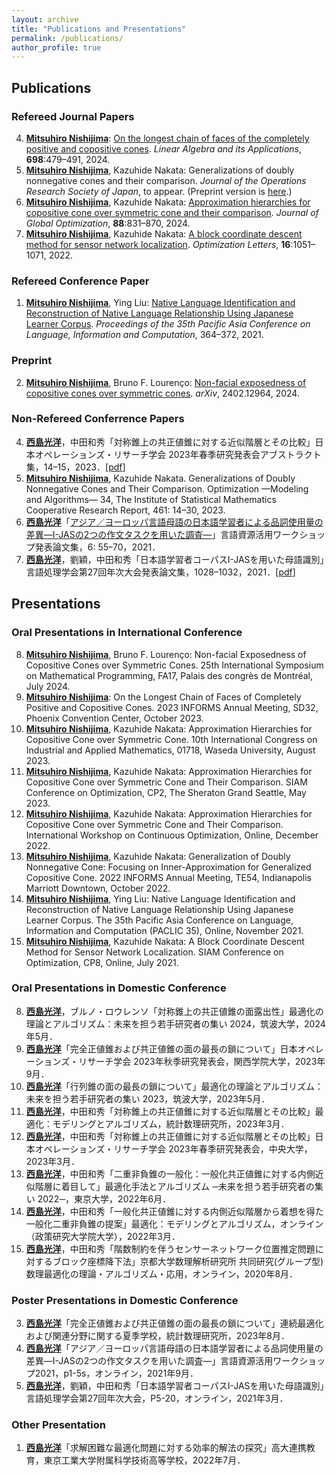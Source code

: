 ```yaml
---
layout: archive
title: "Publications and Presentations"
permalink: /publications/
author_profile: true
---
```

## Publications
### Refereed Journal Papers
4. <b><u>Mitsuhiro Nishijima</u></b>: <a href="https://doi.org/10.1016/j.laa.2024.06.012" target="_blank" rel="noopener noreferrer">On the longest chain of faces of the completely positive and copositive cones</a>. <i>Linear Algebra and its Applications</i>, <b>698</b>:479&ndash;491, 2024.
3. <b><u>Mitsuhiro Nishijima</u></b>, Kazuhide Nakata: Generalizations of doubly nonnegative cones and their comparison. <i>Journal of the Operations Research Society of Japan</i>, to appear. (Preprint version is <a href="https://doi.org/10.48550/arXiv.2204.12119" target="_blank" rel="noopener noreferrer">here</a>.)
2. <b><u>Mitsuhiro Nishijima</u></b>, Kazuhide Nakata: <a href="https://doi.org/10.1007/s10898-023-01319-3" target="_blank" rel="noopener noreferrer">Approximation hierarchies for copositive cone over symmetric cone and their comparison</a>. <i>Journal of Global Optimization</i>, <b>88</b>:831&ndash;870, 2024.
1. <b><u>Mitsuhiro Nishijima</u></b>, Kazuhide Nakata: <a href="https://doi.org/10.1007/s11590-021-01762-9" target="_blank" rel="noopener noreferrer">A block coordinate descent method for sensor network localization</a>. <i>Optimization Letters</i>, <b>16</b>:1051&ndash;1071, 2022.

### Refereed Conference Paper
1. <b><u>Mitsuhiro Nishijima</u></b>, Ying Liu: <a href="https://aclanthology.org/2021.paclic-1.39/" target="_blank" rel="noopener noreferrer">Native Language Identification and Reconstruction of Native Language Relationship Using Japanese Learner Corpus</a>. <i>Proceedings of the 35th Pacific Asia Conference on Language, Information and Computation</i>, 364&ndash;372, 2021.

### Preprint
2. <b><u>Mitsuhiro Nishijima</u></b>, Bruno F. Lourenço: <a href="https://doi.org/10.48550/arXiv.2402.12964" target="_blank" rel="noopener noreferrer">Non-facial exposedness of copositive cones over symmetric cones</a>. <i>arXiv</i>, 2402.12964, 2024.

### Non-Refereed Conferrence Papers
4. <b><u>西島光洋</u></b>，中田和秀「対称錐上の共正値錐に対する近似階層とその比較」日本オペレーションズ・リサーチ学会 2023年春季研究発表会アブストラクト集，14–15，2023．[<a href="https://orsj.org/wp-content/nc-abstract/nc2023s/2023s-1-A-6.pdf" target="_blank" rel="noopener noreferrer">pdf</a>]
3. <b><u>Mitsuhiro Nishijima</u></b>, Kazuhide Nakata. Generalizations of Doubly Nonnegative Cones and Their Comparison. Optimization &mdash;Modeling and Algorithms&mdash; 34, The Institute of Statistical Mathematics Cooperative Research Report, 461: 14&ndash;30, 2023.
2. <b><u>西島光洋</u></b>「<a href="http://doi.org/10.15084/00003480" target="_blank" rel="noopener noreferrer">アジア／ヨーロッパ言語母語の日本語学習者による品詞使用量の差異―I-JASの2つの作文タスクを用いた調査―</a>」言語資源活用ワークショップ発表論文集，6: 55&ndash;70，2021．
1. <b><u>西島光洋</u></b>，劉穎，中田和秀「日本語学習者コーパスI-JASを用いた母語識別」言語処理学会第27回年次大会発表論文集，1028–1032，2021．[<a href="https://www.anlp.jp/proceedings/annual_meeting/2021/pdf_dir/P5-20.pdf" target="_blank" rel="noopener noreferrer">pdf</a>]

## Presentations
### Oral Presentations in International Conference
8. <b><u>Mitsuhiro Nishijima</u></b>, Bruno F. Lourenço: Non-facial Exposedness of Copositive Cones over Symmetric Cones. 25th International Symposium on Mathematical Programming, FA17, Palais des congrès de Montréal, July 2024.
7. <b><u>Mitsuhiro Nishijima</u></b>: On the Longest Chain of Faces of Completely Positive and Copositive Cones. 2023 INFORMS Annual Meeting, SD32, Phoenix Convention Center, October 2023.
6. <b><u>Mitsuhiro Nishijima</u></b>, Kazuhide Nakata: Approximation Hierarchies for Copositive Cone over Symmetric Cone. 10th International Congress on Industrial and Applied Mathematics, 01718, Waseda University, August 2023.
5. <b><u>Mitsuhiro Nishijima</u></b>, Kazuhide Nakata: Approximation Hierarchies for Copositive Cone over Symmetric Cone and Their Comparison. SIAM Conference on Optimization, CP2, The Sheraton Grand Seattle, May 2023.
4. <b><u>Mitsuhiro Nishijima</u></b>, Kazuhide Nakata: Approximation Hierarchies for Copositive Cone over Symmetric Cone and Their Comparison. International Workshop on Continuous Optimization, Online, December 2022.
3. <b><u>Mitsuhiro Nishijima</u></b>, Kazuhide Nakata: Generalization of Doubly Nonnegative Cone: Focusing on Inner-Approximation for Generalized Copositive Cone. 2022 INFORMS Annual Meeting, TE54, Indianapolis Marriott Downtown, October 2022.
2. <b><u>Mitsuhiro Nishijima</u></b>, Ying Liu: Native Language Identification and Reconstruction of Native Language Relationship Using Japanese Learner Corpus. The 35th Pacific Asia Conference on Language, Information and Computation (PACLIC 35), Online, November 2021.
1. <b><u>Mitsuhiro Nishijima</u></b>, Kazuhide Nakata: A Block Coordinate Descent Method for Sensor Network Localization. SIAM Conference on Optimization, CP8, Online, July 2021.

### Oral Presentations in Domestic Conference
8. <b><u>西島光洋</u></b>，ブルノ・ロウレンソ「対称錐上の共正値錐の面露出性」最適化の理論とアルゴリズム：未来を担う若手研究者の集い 2024，筑波大学，2024年5月．
7. <b><u>西島光洋</u></b>「完全正値錐および共正値錐の面の最長の鎖について」日本オペレーションズ・リサーチ学会 2023年秋季研究発表会，関西学院大学，2023年9月．
6. <b><u>西島光洋</u></b>「行列錐の面の最長の鎖について」最適化の理論とアルゴリズム：未来を担う若手研究者の集い 2023，筑波大学，2023年5月．
5. <b><u>西島光洋</u></b>，中田和秀「対称錐上の共正値錐に対する近似階層とその比較」最適化：モデリングとアルゴリズム，統計数理研究所，2023年3月．
4. <b><u>西島光洋</u></b>，中田和秀「対称錐上の共正値錐に対する近似階層とその比較」日本オペレーションズ・リサーチ学会 2023年春季研究発表会，中央大学，2023年3月．
3. <b><u>西島光洋</u></b>，中田和秀「二重非負錐の一般化：一般化共正値錐に対する内側近似階層に着目して」最適化手法とアルゴリズム ─未来を担う若手研究者の集い 2022─，東京大学，2022年6月．
2. <b><u>西島光洋</u></b>，中田和秀「一般化共正値錐に対する内側近似階層から着想を得た一般化二重非負錐の提案」最適化：モデリングとアルゴリズム，オンライン（政策研究大学院大学），2022年3月．
1. <b><u>西島光洋</u></b>，中田和秀「階数制約を伴うセンサーネットワーク位置推定問題に対するブロック座標降下法」京都大学数理解析研究所 共同研究(グループ型) 数理最適化の理論・アルゴリズム・応用，オンライン，2020年8月．

### Poster Presentations in Domestic Conference
3. <b><u>西島光洋</u></b>「完全正値錐および共正値錐の面の最長の鎖について」連続最適化および関連分野に関する夏季学校，統計数理研究所，2023年8月．
2. <b><u>西島光洋</u></b>「アジア／ヨーロッパ言語母語の日本語学習者による品詞使用量の差異―I-JASの2つの作文タスクを用いた調査―」言語資源活用ワークショップ2021，p1-5s，オンライン，2021年9月．
1. <b><u>西島光洋</u></b>，劉穎，中田和秀「日本語学習者コーパスI-JASを用いた母語識別」言語処理学会第27回年次大会，P5-20，オンライン，2021年3月．

### Other Presentation
1. <b><u>西島光洋</u></b>「求解困難な最適化問題に対する効率的解法の探究」高大連携教育，東京工業大学附属科学技術高等学校，2022年7月．

